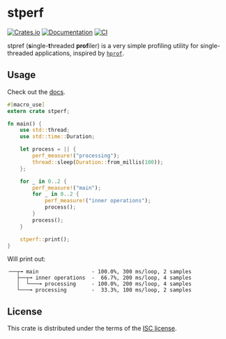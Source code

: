 # stperf
[![Crates.io](https://img.shields.io/crates/d/stperf.svg)](https://crates.io/crates/stperf)
[![Documentation](https://docs.rs/stperf/badge.svg)](https://docs.rs/stperf)
[![CI](https://img.shields.io/travis/neonmoe/stperf/0.1.0.svg)](https://travis-ci.org/neonmoe/stperf)

stpref (**s**ingle-**t**hreaded **prof**iler) is a very simple
profiling utility for single-threaded applications, inspired by
[`hprof`](https://crates.io/crates/hprof).

## Usage
Check out the [docs](https://docs.rs/stperf).

```rust
#[macro_use]
extern crate stperf;

fn main() {
    use std::thread;
    use std::time::Duration;

    let process = || {
        perf_measure!("processing");
        thread::sleep(Duration::from_millis(100));
    };

    for _ in 0..2 {
        perf_measure!("main");
        for _ in 0..2 {
            perf_measure!("inner operations");
            process();
        }
        process();
    }

    stperf::print();
}
```

Will print out:

```
╶──┬╼ main                 - 100.0%, 300 ms/loop, 2 samples
   ├──┬╼ inner operations  -  66.7%, 200 ms/loop, 4 samples
   │  └───╼ processing     - 100.0%, 200 ms/loop, 4 samples
   └───╼ processing        -  33.3%, 100 ms/loop, 2 samples
```

## License
This crate is distributed under the terms of the [ISC license](COPYING.md).

